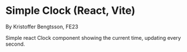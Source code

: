 # Simple Clock (React, Vite)
By Kristoffer Bengtsson, FE23

Simple react Clock component showing the current time, updating every second. 

